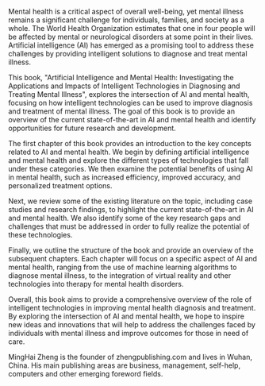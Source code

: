
Mental health is a critical aspect of overall well-being, yet mental illness remains a significant challenge for individuals, families, and society as a whole. The World Health Organization estimates that one in four people will be affected by mental or neurological disorders at some point in their lives. Artificial intelligence (AI) has emerged as a promising tool to address these challenges by providing intelligent solutions to diagnose and treat mental illness.

This book, "Artificial Intelligence and Mental Health: Investigating the Applications and Impacts of Intelligent Technologies in Diagnosing and Treating Mental Illness", explores the intersection of AI and mental health, focusing on how intelligent technologies can be used to improve diagnosis and treatment of mental illness. The goal of this book is to provide an overview of the current state-of-the-art in AI and mental health and identify opportunities for future research and development.

The first chapter of this book provides an introduction to the key concepts related to AI and mental health. We begin by defining artificial intelligence and mental health and explore the different types of technologies that fall under these categories. We then examine the potential benefits of using AI in mental health, such as increased efficiency, improved accuracy, and personalized treatment options.

Next, we review some of the existing literature on the topic, including case studies and research findings, to highlight the current state-of-the-art in AI and mental health. We also identify some of the key research gaps and challenges that must be addressed in order to fully realize the potential of these technologies.

Finally, we outline the structure of the book and provide an overview of the subsequent chapters. Each chapter will focus on a specific aspect of AI and mental health, ranging from the use of machine learning algorithms to diagnose mental illness, to the integration of virtual reality and other technologies into therapy for mental health disorders.

Overall, this book aims to provide a comprehensive overview of the role of intelligent technologies in improving mental health diagnosis and treatment. By exploring the intersection of AI and mental health, we hope to inspire new ideas and innovations that will help to address the challenges faced by individuals with mental illness and improve outcomes for those in need of care.

MingHai Zheng is the founder of zhengpublishing.com and lives in Wuhan, China. His main publishing areas are business, management, self-help, computers and other emerging foreword fields.
